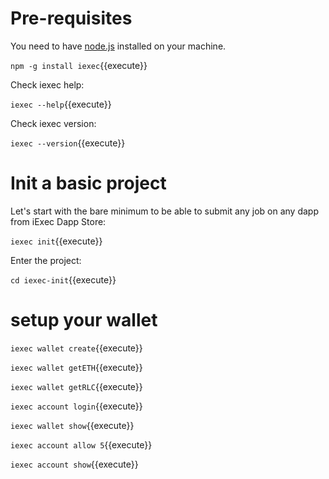 # Pre-requisites
You need to have [node.js](https://nodejs.org/en/) installed on your machine.

`npm -g install iexec`{{execute}}

Check iexec help:

`iexec --help`{{execute}}

Check iexec version:

`iexec --version`{{execute}}

# Init a basic project

Let's start with the bare minimum to be able to submit any job on any dapp from iExec Dapp Store:

`iexec init`{{execute}}

Enter the project:

`cd iexec-init`{{execute}}

# setup your wallet

`iexec wallet create`{{execute}}

`iexec wallet getETH`{{execute}}

`iexec wallet getRLC`{{execute}}

`iexec account login`{{execute}}

`iexec wallet show`{{execute}}

`iexec account allow 5`{{execute}}

`iexec account show`{{execute}}
